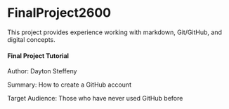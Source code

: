 # FinalProject2600
This project provides experience working with markdown, Git/GitHub, and digital concepts.

#### Final Project Tutorial

Author: Dayton Steffeny

Summary: How to create a GitHub account

Target Audience: Those who have never used GitHub before


